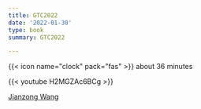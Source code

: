```yaml
---
title: GTC2022
date: '2022-01-30'
type: book
summary: GTC2022

---
```


{{< icon name="clock" pack="fas" >}} about 36 minutes

{{< youtube H2MGZAc6BCg >}}

[Jianzong Wang](../authors/Jianzong-Wang/)